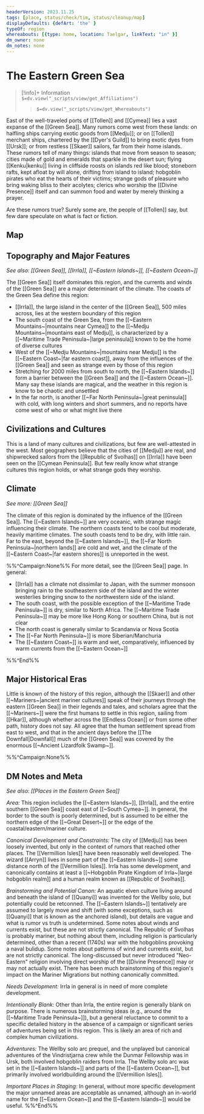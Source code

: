 ```yaml
---
headerVersion: 2023.11.25
tags: [place, status/check/tim, status/cleanup/map]
displayDefaults: {defArt: 'the' }
typeOf: region
whereabouts: [{type: home, location: Taelgar, linkText: "in" }]
dm_owner: none
dm_notes: none
---
```

# The Eastern Green Sea
>[!info]+ Information  
> `$=dv.view("_scripts/view/get_Affiliations")`  
>> `$=dv.view("_scripts/view/get_Whereabouts")`

East of the well-traveled ports of [[Tollen]] and [[Cymea]] lies a vast expanse of the [[Green Sea]]. Many rumors come west from these lands: on halfling ships carrying exotic goods from [[Medju]]; or on [[Tollen]] merchant ships, chartered by the [[Dyer's Guild]] to bring exotic dyes from [[Ursk]]; or from restless [[Skaer]] sailors, far from their home islands. These rumors tell of many things: islands that move from season to season; cities made of gold and emeralds that sparkle in the desert sun; flying [[Kenku|kenku]] living in cliffside roosts on islands red like blood; stoneborn rafts, kept afloat by will alone, drifting from island to island; hobgoblin pirates who eat the hearts of their victims; strange gods of pleasure who bring waking bliss to their acolytes; clerics who worship the [[Divine Presence]] itself and can summon food and water by merely thinking a prayer. 

Are these rumors true? Surely some are, the people of [[Tollen]] say, but few dare speculate on what is fact or fiction.
## Map

## Topography and Major Features
_See also: [[Green Sea]], [[Irrla]], [[~Eastern Islands~]], [[~Eastern Ocean~]]_

The [[Green Sea]] itself dominates this region, and the currents and winds of the [[Green Sea]] are a major determinant of the climate. The coasts of the Green Sea define this region:

* [[Irrla]], the large island in the center of the [[Green Sea]], 500 miles across, lies at the western boundary of this region
* The south coast of the Green Sea, from the [[~Eastern Mountains~|mountains near Cymea]] to the [[~Medju Mountains~|mountains east of Medju]], is characterized by a [[~Maritime Trade Peninsula~|large peninsula]] known to be the home of diverse cultures
* West of the [[~Medju Mountains~|mountains near Medju]] is the [[~Eastern Coast~|far eastern coast]], away from the influences of the [[Green Sea]] and seen as strange even by those of this region
* Stretching for 2000 miles from south to north, the [[~Eastern Islands~]] form a barrier between the [[Green Sea]] and the [[~Eastern Ocean~]]. Many say these islands are magical, and the weather in this region is know to be chaotic and unsettled
* In the far north, is another [[~Far North Peninsula~|great peninsula]] with cold, with long winters and short summers, and no reports have come west of who or what might live there
## Civilizations and Cultures
This is a land of many cultures and civilizations, but few are well-attested in the west. Most geographers believe that the cities of [[Medju]] are real, and shipwrecked sailors from the [[Republic of Svolhas]] on [[Irrla]] have been seen on the [[Cymean Peninsula]]. But few really know what strange cultures this region holds, or what strange gods they worship.
## Climate
_See more: [[Green Sea]]_

The climate of this region is dominated by the influence of the [[Green Sea]]. The [[~Eastern Islands~]] are very oceanic, with strange magic influencing their climate. The northern coasts tend to be cool but moderate, heavily maritime climates. The south coasts tend to be dry, with little rain. Far to the east, beyond the [[~Eastern Islands~]], the [[~Far North Peninsula~|northern lands]] are cold and wet, and the climate of the [[~Eastern Coast~|far eastern shores]] is unreported in the west.

%%^Campaign:None%%
For more detail, see the [[Green Sea]] page. In general:
* [[Irrla]] has a climate not dissimilar to Japan, with the summer monsoon bringing rain to the southeastern side of the island and the winter westerlies bringing snow to the northwestern side of the island. 
* The south coast, with the possible exception of the [[~Maritime Trade Peninsula~]] is dry, similar to North Africa. The [[~Maritime Trade Peninsula~]] may be more like Hong Kong or southern China, but is not clear
* The north coast is generally similar to Scandanvia or Nova Scotia
* The [[~Far North Peninsula~]] is more Siberian/Manchuria
* The [[~Eastern Coast~]] is warm and wet, comparatively, influenced by warm currents from the [[~Eastern Ocean~]]

%%^End%%
## Major Historical Eras
Little is known of the history of this region, although the [[Skaer]] and other [[~Mariners~|ancient mariner cultures]] speak of their journeys through the eastern [[Green Sea]] in their legends and tales, and scholars agree that the [[~Mariners~]] were the first humans to settle in this region, sailing from [[Hkar]], although whether across the [[Endless Ocean]] or from some other path, history does not say. All agree that the human settlement spread from east to west, and that in the ancient days before the [[The Downfall|Downfall]] much of the [[Green Sea]] was covered by the enormous [[~Ancient Lizardfolk Swamp~]].

%%^Campaign:None%%
## DM Notes and Meta
_See also: [[Places in the Eastern Green Sea]]_

*Area:* This region includes the [[~Eastern Islands~]], [[Irrla]], and the entire southern [[Green Sea]] coast east of [[~South Cymea~]]. In general, the border to the south is poorly determined, but is assumed to be either the northern edge of the [[~Great Desert~]] or the edge of the coastal/eastern/mariner culture.

*Canonical Development and Constraints:* The city of [[Medju]] has been loosely invented, but only in the context of rumors that reached other places. The [[Vermillion Isles]] have been reasonably well developed. The wizard [[Arryn]] lives in some part of the [[~Eastern Islands~]] some distance north of the [[Vermillion Isles]]. Irrla has some development, and canonically contains at least a [[~Hobgoblin Pirate Kingdom of Irrla~|large hobgoblin realm]] and a human realm known as [[Republic of Svolhas]].

*Brainstorming and Potential Canon:* An aquatic elven culture living around and beneath the island of [[Quanyi]] was invented for the Wellby solo, but potentially could be retconned. The [[~Eastern Islands~]] tentatively are assumed to largely move and shift (with some exceptions, such as [[Quanyi]] that is known as the anchored island), but details are vague and what is rumor vs truth is undetermined. Some notes about winds and currents exist, but these are not strictly canonical. The Republic of Svolhas is probably mariner, but nothing about them, including religion is particularly determined, other than a recent (1740s) war with the hobgoblins provoking a naval bulidup. Some notes about patterns of wind and currents exist, but are not strictly canonical. The long-discussed but never introduced "Neo-Eastern" religion involving direct worship of the [[Divine Presence]] may or may not actually exist. There has been much brainstorming of this region's impact on the Mariner Migrations but nothing canonically committed.

*Needs Development:* Irrla in general is in need of more complete development.

*Intentionally Blank:* Other than Irrla, the entire region is generally blank on purpose. There is numerous brainstorming ideas (e.g., around the [[~Maritime Trade Peninsula~]]), but a general reluctance to commit to a specific detailed history in the absence of a campaign or significant series of adventures being set in this region. This is likely an area of rich and complex human civilizations. 

*Adventures:* The Wellby solo arc prequel, and the unplayed but canonical adventures of the Vindristjarna crew while the Dunmar Fellowship was in Ursk, both involved hobgoblin raiders from Irrla. The Wellby solo arc was set in the [[~Eastern Islands~]] and parts of the [[~Eastern Ocean~]], but primarily involved worldbuilding around the [[Vermillion Isles]]. 

*Important Places in Staging:* In general, without more specific development the major unnamed areas are acceptable as unnamed, although an in-world name for the [[~Eastern Ocean~]] and the [[~Eastern Islands~]] would be useful. 
%%^End%%